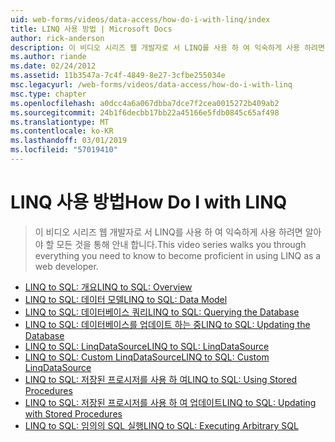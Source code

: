 ```yaml
---
uid: web-forms/videos/data-access/how-do-i-with-linq/index
title: LINQ 사용 방법 | Microsoft Docs
author: rick-anderson
description: 이 비디오 시리즈 웹 개발자로 서 LINQ를 사용 하 여 익숙하게 사용 하려면 알아야 할 모든 것을 통해 안내 합니다.
ms.author: riande
ms.date: 02/24/2012
ms.assetid: 11b3547a-7c4f-4849-8e27-3cfbe255034e
msc.legacyurl: /web-forms/videos/data-access/how-do-i-with-linq
msc.type: chapter
ms.openlocfilehash: a0dcc4a6a067dbba7dce7f2cea0015272b409ab2
ms.sourcegitcommit: 24b1f6decbb17bb22a45166e5fdb0845c65af498
ms.translationtype: MT
ms.contentlocale: ko-KR
ms.lasthandoff: 03/01/2019
ms.locfileid: "57019410"
---
```

<a name="how-do-i-with-linq"></a><span data-ttu-id="5a37a-103">LINQ 사용 방법</span><span class="sxs-lookup"><span data-stu-id="5a37a-103">How Do I with LINQ</span></span>
====================
> <span data-ttu-id="5a37a-104">이 비디오 시리즈 웹 개발자로 서 LINQ를 사용 하 여 익숙하게 사용 하려면 알아야 할 모든 것을 통해 안내 합니다.</span><span class="sxs-lookup"><span data-stu-id="5a37a-104">This video series walks you through everything you need to know to become proficient in using LINQ as a web developer.</span></span>


- [<span data-ttu-id="5a37a-105">LINQ to SQL: 개요</span><span class="sxs-lookup"><span data-stu-id="5a37a-105">LINQ to SQL: Overview</span></span>](how-do-i-linq-to-sql-overview.md)
- [<span data-ttu-id="5a37a-106">LINQ to SQL: 데이터 모델</span><span class="sxs-lookup"><span data-stu-id="5a37a-106">LINQ to SQL: Data Model</span></span>](how-do-i-linq-to-sql-data-model.md)
- [<span data-ttu-id="5a37a-107">LINQ to SQL: 데이터베이스 쿼리</span><span class="sxs-lookup"><span data-stu-id="5a37a-107">LINQ to SQL: Querying the Database</span></span>](how-do-i-linq-to-sql-querying-the-database.md)
- [<span data-ttu-id="5a37a-108">LINQ to SQL: 데이터베이스를 업데이트 하는 중</span><span class="sxs-lookup"><span data-stu-id="5a37a-108">LINQ to SQL: Updating the Database</span></span>](how-do-i-linq-to-sql-updating-the-database.md)
- [<span data-ttu-id="5a37a-109">LINQ to SQL: LinqDataSource</span><span class="sxs-lookup"><span data-stu-id="5a37a-109">LINQ to SQL: LinqDataSource</span></span>](how-do-i-linq-to-sql-linqdatasource.md)
- [<span data-ttu-id="5a37a-110">LINQ to SQL: Custom LinqDataSource</span><span class="sxs-lookup"><span data-stu-id="5a37a-110">LINQ to SQL: Custom LinqDataSource</span></span>](how-do-i-linq-to-sql-custom-linqdatasource.md)
- [<span data-ttu-id="5a37a-111">LINQ to SQL: 저장된 프로시저를 사용 하 여</span><span class="sxs-lookup"><span data-stu-id="5a37a-111">LINQ to SQL: Using Stored Procedures</span></span>](how-do-i-linq-to-sql-using-stored-procedures.md)
- [<span data-ttu-id="5a37a-112">LINQ to SQL: 저장된 프로시저를 사용 하 여 업데이트</span><span class="sxs-lookup"><span data-stu-id="5a37a-112">LINQ to SQL: Updating with Stored Procedures</span></span>](how-do-i-linq-to-sql-updating-with-stored-procedures.md)
- [<span data-ttu-id="5a37a-113">LINQ to SQL: 임의의 SQL 실행</span><span class="sxs-lookup"><span data-stu-id="5a37a-113">LINQ to SQL: Executing Arbitrary SQL</span></span>](how-do-i-linq-to-sql-executing-arbitrary-sql.md)
